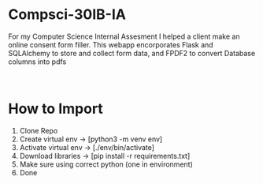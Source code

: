 # Compsci-30IB-IA

For my Computer Science Internal Assesment I helped a client make an online consent form filler.
This webapp encorporates Flask and SQLAlchemy to store and collect form data,
and FPDF2 to convert Database columns into pdfs

<br>

# How to Import

1. Clone Repo
2. Create virtual env -> [python3 -m venv env]
3. Activate virtual env -> [./env/bin/activate]
4. Download libraries -> [pip install -r requirements.txt]
5. Make sure using correct python (one in environment)
6. Done
